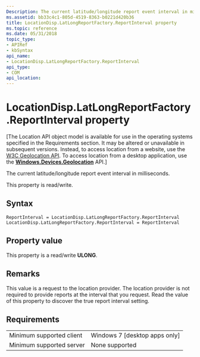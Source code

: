 ```yaml
---
Description: The current latitude/longitude report event interval in milliseconds.
ms.assetid: bb33c4c1-805d-4519-8363-b0221d420b36
title: LocationDisp.LatLongReportFactory.ReportInterval property
ms.topic: reference
ms.date: 05/31/2018
topic_type: 
- APIRef
- kbSyntax
api_name: 
- LocationDisp.LatLongReportFactory.ReportInterval
api_type: 
- COM
api_location: 
---
```


# LocationDisp.LatLongReportFactory.ReportInterval property

\[The Location API object model is available for use in the operating systems specified in the Requirements section. It may be altered or unavailable in subsequent versions. Instead, to access location from a website, use the [W3C Geolocation API](/previous-versions/windows/internet-explorer/ie-developer/samples/gg589513(v=vs.85)). To access location from a desktop application, use the [**Windows.Devices.Geolocation**](/uwp/api/Windows.Devices.Geolocation) API.\]

The current latitude/longitude report event interval in milliseconds.

This property is read/write.

## Syntax


```JScript
ReportInterval = LocationDisp.LatLongReportFactory.ReportInterval
LocationDisp.LatLongReportFactory.ReportInterval = ReportInterval
```



## Property value

This property is a read/write **ULONG**.

## Remarks

This value is a request to the location provider. The location provider is not required to provide reports at the interval that you request. Read the value of this property to discover the true report interval setting.

## Requirements



|                                     |                                            |
|-------------------------------------|--------------------------------------------|
| Minimum supported client<br/> | Windows 7 \[desktop apps only\]<br/> |
| Minimum supported server<br/> | None supported<br/>                  |



 

